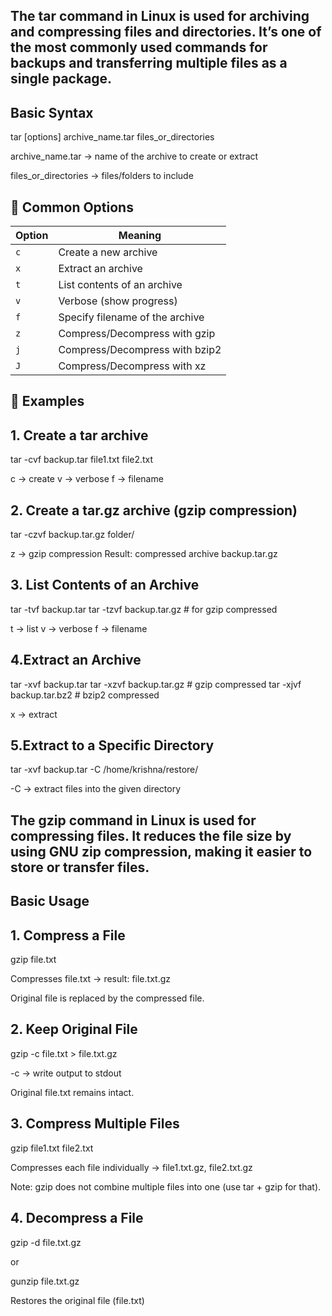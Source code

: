 ## The tar command in Linux is used for archiving and compressing files and directories. It’s one of the most commonly used commands for backups and transferring multiple files as a single package.

## Basic Syntax
tar [options] archive_name.tar files_or_directories

archive_name.tar → name of the archive to create or extract

files_or_directories → files/folders to include

## 📌 Common Options

| Option | Meaning                         |
| ------ | ------------------------------- |
| `c`    | Create a new archive            |
| `x`    | Extract an archive              |
| `t`    | List contents of an archive     |
| `v`    | Verbose (show progress)         |
| `f`    | Specify filename of the archive |
| `z`    | Compress/Decompress with gzip   |
| `j`    | Compress/Decompress with bzip2  |
| `J`    | Compress/Decompress with xz     |

## 📌 Examples
## 1. Create a tar archive
tar -cvf backup.tar file1.txt file2.txt

c → create
v → verbose
f → filename

## 2. Create a tar.gz archive (gzip compression)
tar -czvf backup.tar.gz folder/

z → gzip compression
Result: compressed archive backup.tar.gz

## 3. List Contents of an Archive
tar -tvf backup.tar
tar -tzvf backup.tar.gz   # for gzip compressed

t → list
v → verbose
f → filename

## 4.Extract an Archive
tar -xvf backup.tar
tar -xzvf backup.tar.gz   # gzip compressed
tar -xjvf backup.tar.bz2  # bzip2 compressed

x → extract

## 5.Extract to a Specific Directory
tar -xvf backup.tar -C /home/krishna/restore/

-C → extract files into the given directory

## The gzip command in Linux is used for compressing files. It reduces the file size by using GNU zip compression, making it easier to store or transfer files.

## Basic Usage
## 1. Compress a File
gzip file.txt

Compresses file.txt → result: file.txt.gz

Original file is replaced by the compressed file.

## 2. Keep Original File

gzip -c file.txt > file.txt.gz

-c → write output to stdout

Original file.txt remains intact.

## 3. Compress Multiple Files
gzip file1.txt file2.txt

Compresses each file individually → file1.txt.gz, file2.txt.gz

Note: gzip does not combine multiple files into one (use tar + gzip for that).

## 4. Decompress a File
gzip -d file.txt.gz

or

gunzip file.txt.gz


Restores the original file (file.txt)


